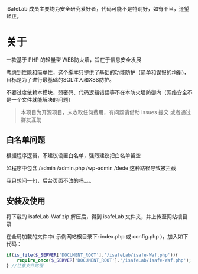 iSafeLab 成员主要均为安全研究爱好者，代码可能不是特别好，如有不当，还望斧正。

# 关于
一款基于 PHP 的轻量型 WEB防火墙，旨在于信息安全发展

考虑到性能和简单性，这个脚本只提供了基础的功能防护（简单和误报的均衡)，目标是为了进行最基础的SQL注入和XSS防护。

不要过度依赖本模块，弱密码、代码逻辑错误等不在本防火墙防御内（网络安全不是一个文件就能解决的问题）

 > 本项目为开源项目，未收取任何费用，有问题请借助 Issues 提交 或者通过群友互助
 
 ## 白名单问题
 根据程序逻辑，不建议设置白名单，强烈建议把白名单留空

  如程序中包含 /admin /admin.php /wp-admin /dede 这种路径导致被拦截

  我只想问一句，后台页面不改的吗。。。
 
  ## 安装及使用
  将下载的 isafeLab-Waf.zip 解压后，得到 isafeLab 文件夹，并上传至网站根目录

  在全局加载的文件中( 示例网站根目录下: index.php 或 config.php )，加入如下代码：
  
```php
if(is_file($_SERVER['DOCUMENT_ROOT'].'/isafeLab/isafe-Waf.php')){
    require_once($_SERVER['DOCUMENT_ROOT'].'/isafeLab/isafe-Waf.php');
} //注意文件路径
```
